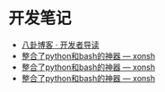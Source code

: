 # 开发笔记
* [八卦博客 · 开发者导读](tech.md)
* [整合了python和bash的神器 — xonsh](2018-01-31.md)
* [整合了python和bash的神器 — xonsh](2018-01-31.1.md)
* [整合了python和bash的神器 — xonsh](2018-01-31.2.md)